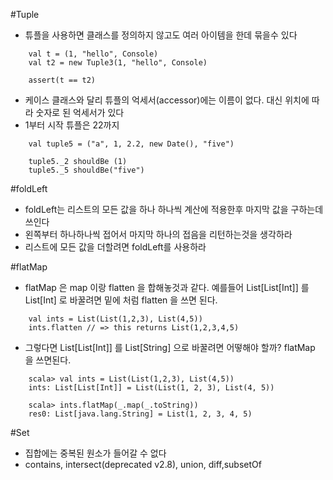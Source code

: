 #Tuple
- 튜플을 사용하면 클래스를 정의하지 않고도 여러 아이템을 한데 묶을수 있다
```
    val t = (1, "hello", Console)
    val t2 = new Tuple3(1, "hello", Console)

    assert(t == t2)
```

- 케이스 클래스와 달리 튜플의 억세서(accessor)에는 이름이 없다. 대신 위치에 따라 숫자로 된 억세서가 있다
- 1부터 시작 튜플은 22까지
```
    val tuple5 = ("a", 1, 2.2, new Date(), "five")

    tuple5._2 shouldBe (1)
    tuple5._5 shouldBe("five")
```

#foldLeft
- foldLeft는 리스트의 모든 값을 하나 하나씩 계산에 적용한후  마지막 값을 구하는데 쓰인다 
- 왼쪽부터 하나하나씩 접어서 마지막 하나의 접음을 리턴하는것을 생각하라 
- 리스트에 모든 값을 더할려면 foldLeft를 사용하라

    
#flatMap
- flatMap 은 map 이랑 flatten 을 합해놓것과 같다. 예를들어 List[List[Int]] 를 List[Int] 로 바꿀려면 밑에 처럼 flatten 을 쓰면 된다.
```
    val ints = List(List(1,2,3), List(4,5))
    ints.flatten // => this returns List(1,2,3,4,5)
```
- 그렇다면 List[List[Int]] 를 List[String] 으로 바꿀려면 어떻해야 할까? flatMap 을 쓰면된다.
```
    scala> val ints = List(List(1,2,3), List(4,5))
    ints: List[List[Int]] = List(List(1, 2, 3), List(4, 5))
    
    scala> ints.flatMap(_.map(_.toString))
    res0: List[java.lang.String] = List(1, 2, 3, 4, 5)
```
    
    
#Set
- 집합에는 중복된 원소가 들어갈 수 없다
- contains, intersect(deprecated v2.8), union, diff,subsetOf
